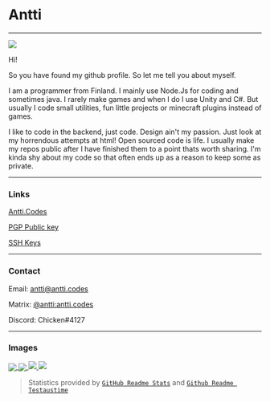 # Antti
___

<img src="https://komarev.com/ghpvc/?username=chicken&color=ff69b4"/>

Hi!

So you have found my github profile. So let me tell you about myself.

I am a programmer from Finland. I mainly use Node.Js for coding and sometimes java.
I rarely make games and when I do I use Unity and C#. But usually I code small utilities, fun little projects or minecraft plugins instead of games. 

I like to code in the backend, just code. Design ain't my passion.
Just look at my horrendous attempts at html!
Open sourced code is life. I usually make my repos public after I have finished them to a point thats worth sharing.
I'm kinda shy about my code so that often ends up as a reason to keep some as private. 
___

### Links

[Antti.Codes]

[PGP Public key]

[SSH Keys]

___

### Contact

Email: [antti@antti.codes]

Matrix: [@antti:antti.codes]

Discord: Chicken#4127
___
 
### Images

<a href="https://github.com/anuraghazra/github-readme-stats">
  <img align="center" src="https://github-readme-stats.vercel.app/api/?username=Chicken&show_icons=true&custom_title=Github%20Stats&theme=synthwave&count_private=true&hide=issues,contributed" />  
</a>
<a href="https://github.com/anuraghazra/github-readme-stats">
  <img align="center" src="https://github-readme-stats.vercel.app/api/top-langs/?username=Chicken&layout=compact&show_icons=true&custom_title=Top%20Languages&theme=synthwave&count_private=true&langs_count=4" />  
</a>
<a href="https://github.com/anuraghazra/github-readme-stats">
  <img src="https://github-readme-stats.vercel.app/api/wakatime?username=Chicken&theme=synthwave&layout=compact&range=last_7_days" />
</a>
<a href="https://github.com/Testaustime/github-readme-testaustime">
  <img src="https://github-readme-testaustime.vercel.app/api/testaustime?username=Antti&theme=synthwave&layout=compact&range=7" />
</a>

> Statistics provided by [`GitHub Readme Stats`] and [`Github Readme Testaustime`]

[SSH Keys]: https://antti.codes/sshkey
[Antti.Codes]: https://antti.codes
[PGP Public key]: https://antti.codes/pgpkey
[antti@antti.codes]: mailto:antti@antti.codes
[@antti:antti.codes]: https://matrix.to/#/@antti:antti.codes
[`GitHub Readme Stats`]: https://github.com/anuraghazra/github-readme-stats
[`GitHub Readme Testaustime`]: https://github.com/Testaustime/github-readme-testaustime

